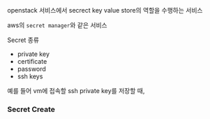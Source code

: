 
openstack 서비스에서 secrect key value store의 역할을 수행하는 서비스

aws의 `secret manager`와 같은 서비스


Secret 종류
- private key
- certificate
- password
- ssh keys

예를 들어 vm에 접속할 ssh private key를 저장할 때, 



### Secret Create

